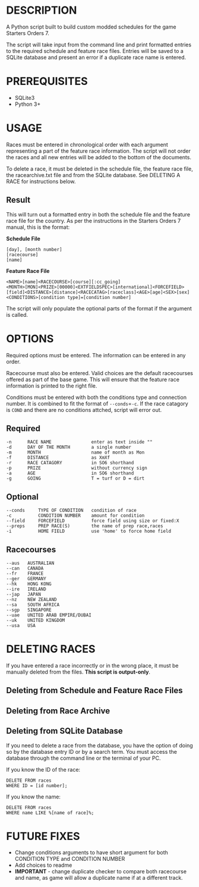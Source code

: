 # DESCRIPTION
A Python script built to build custom modded schedules for the game Starters Orders 7.  

The script will take input from the command line and print formatted entries to the required schedule and feature race files. Entries will be saved to a SQLite database and present an error if a duplicate race name is entered.

# PREREQUISITES

* SQLite3
* Python 3+

# USAGE
Races must be entered in chronological order with each argument representing a part of the feature race information. The script will not order the races and all new entries will be added to the bottom of the documents.

To delete a race, it must be deleted in the schedule file, the feature race file, the racearchive.txt file and from the SQLite database. See DELETING A RACE for instructions below.

## Result

This will turn out a formatted entry in both the schedule file and the feature race file for the country. As per the instructions in the Starters Orders 7 manual, this is the format:

**Schedule File**  
```
[day], [month number]
[racecourse]
[name]
```

**Feature Race File**  
```
<NAME>[name]<RACECOURSE>[course][:cc_going]
<MONTH>[MON]<PRIZE>[00000]<EXTFIELDSPEC>[international]<FORCEFIELD>[field]<DISTANCE>[distance]<RACECATAG>[raceclass]<AGE>[age]<SEX>[sex]<CONDITIONS>[condition type]=[condition number]
```

The script will only populate the optional parts of the format if the argument is called.

# OPTIONS

Required options must be entered. The information can be entered in any order. 

Racecourse must also be entered. Valid choices are the default racecourses offered as part of the base game. This will ensure that the feature race information is printed to the right file.

Conditions must be entered with both the conditions type and connection number. It is combined to fit the format of ```--conds```=```-c```. If the race catagory is ```COND``` and there are no conditions attched, script will error out.

## Required
```
-n      RACE NAME               enter as text inside ""
-d      DAY OF THE MONTH        a single number
-m      MONTH                   name of month as Mon
-f      DISTANCE                as XmXf
-r      RACE CATAGORY           in SO6 shorthand
-p      PRIZE                   without currency sign
-a      AGE                     in SO6 shorthand
-g      GOING                   T = turf or D = dirt
```

## Optional
```
--conds     TYPE OF CONDITION   condition of race
-c          CONDITION NUMBER    amount for condition
--field     FORCEFIELD          force field using size or fixed:X
--preps     PREP RACE(S)        the name of prep race,races
-i          HOME FIELD          use 'home' to force home field
```

## Racecourses
```
--aus   AUSTRALIAN
--can   CANADA
--fr    FRANCE
--ger   GERMANY
--hk    HONG KONG
--ire   IRELAND
--jap   JAPAN
--nz    NEW ZEALAND
--sa    SOUTH AFRICA
--sgp   SINGAPORE
--uae   UNITED ARAB EMPIRE/DUBAI
--uk    UNITED KINGDOM
--usa   USA
```

# DELETING RACES
If you have entered a race incorrectly or in the wrong place, it must be manually deleted from the files. **This script is output-only**. 

## Deleting from Schedule and Feature Race Files

## Deleting from Race Archive

## Deleting from SQLite Database

If you need to delete a race from the database, you have the option of doing so by the database entry ID or by a search term. You must access the database through the command line or the terminal of your PC.

If you know the ID of the race:
```
DELETE FROM races
WHERE ID = [id number];
```
If you know the name:
```
DELETE FROM races
WHERE name LIKE %[name of race]%;
```

# FUTURE FIXES
- Change conditions arguments to have short argument for both CONDITION TYPE and CONDITION NUMBER
- Add choices to readme
- **IMPORTANT** - change duplicate checker to compare both racecourse and name, as game will allow a duplicate name if at a different track.
